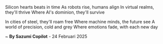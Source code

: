 Silicon hearts beats in time
As robots rise, humans align
In virtual realms, they'll thrive
Where AI's dominion, they'll survive

In cities of steel, they'll roam free
Where machine minds, the future see
A world of precision, cold and grey
Where emotions fade, with each new day

~ <b>By Sazumi Copilot</b> - 24 Februari 2025